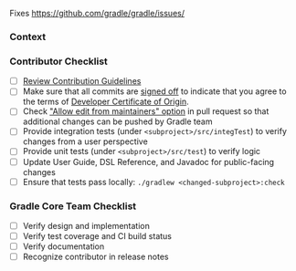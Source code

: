 <!--- Add the issue this PR addresses -->
Fixes https://github.com/gradle/gradle/issues/

### Context
<!--- Why do you believe many users will benefit from this change? -->
<!--- Link to relevant issues or forum discussions here -->

### Contributor Checklist
- [ ] [Review Contribution Guidelines](https://github.com/gradle/gradle/blob/master/CONTRIBUTING.md)
- [ ] Make sure that all commits are [signed off](https://git-scm.com/docs/git-commit#git-commit---signoff) to indicate that you agree to the terms of [Developer Certificate of Origin](https://developercertificate.org/).
- [ ] Check ["Allow edit from maintainers" option](https://help.github.com/articles/allowing-changes-to-a-pull-request-branch-created-from-a-fork/) in pull request so that additional changes can be pushed by Gradle team
- [ ] Provide integration tests (under `<subproject>/src/integTest`) to verify changes from a user perspective
- [ ] Provide unit tests (under `<subproject>/src/test`) to verify logic
- [ ] Update User Guide, DSL Reference, and Javadoc for public-facing changes
- [ ] Ensure that tests pass locally: `./gradlew <changed-subproject>:check`

### Gradle Core Team Checklist
- [ ] Verify design and implementation 
- [ ] Verify test coverage and CI build status
- [ ] Verify documentation
- [ ] Recognize contributor in release notes
